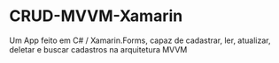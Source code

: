 # CRUD-MVVM-Xamarin
Um App feito em C# / Xamarin.Forms, capaz de cadastrar, ler, atualizar, deletar e buscar cadastros na arquitetura MVVM
